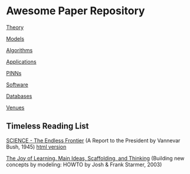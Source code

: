 # Awesome Paper Repository

[Theory](https://github.com/YannisPantazis/awesome-papers/blob/main/theory/readme.md) <br>

[Models](https://github.com/YannisPantazis/awesome-papers/blob/main/models/readme.md) <br>

[Algorithms](https://github.com/YannisPantazis/awesome-papers/blob/main/algorithms/readme.md) <br>

[Applications](https://github.com/YannisPantazis/awesome-papers/blob/main/applications/readme.md) <br>

[PINNs](https://github.com/YannisPantazis/awesome-papers/blob/main/pinns/readme.md) <br>

[Software](https://github.com/YannisPantazis/awesome-papers/blob/main/software/readme.md) <br>

[Databases](https://github.com/YannisPantazis/awesome-papers/blob/main/databases/readme.md) <br>

[Venues](https://github.com/YannisPantazis/awesome-papers/blob/main/venues/readme.md) <br>

## Timeless Reading List

[SCIENCE - The Endless Frontier](https://www.nsf.gov/about/history/EndlessFrontier_w.pdf) (A Report to the President by Vannevar Bush, 1945) 
[html version](https://www.nsf.gov/od/lpa/nsf50/vbush1945.htm) <br>

[The Joy of Learning. Main Ideas, Scaffolding, and Thinking](https://users.cs.duke.edu/~cfs/pubs/datamodel.pdf) (Building new concepts by modeling: HOWTO by Josh & Frank Starmer, 2003) <br>
